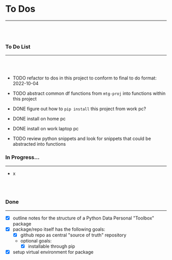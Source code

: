 # **To Dos**

---

<br><br>

### **To Do List**

---

<br><br>

- TODO refactor to dos in this project to conform to final to do format: 2022-10-04

- TODO abstract common df functions from `mtg-proj` into functions within this project
- DONE figure out how to `pip install` this project from work pc?
- DONE install on home pc
- DONE install on work laptop pc
- TODO review python snippets and look for snippets that could be abstracted into functions

### **In Progress...**

---

- x

<br><br>

### **Done**

---

- [x] outline notes for the structure of a Python Data Personal "Toolbox" package
- [x] package/repo itself has the following goals:
    - [x] github repo as central "source of truth" repository
    - optional goals:
        - [x] installable through pip
- [x] setup virtual environment for package

<br><br>
